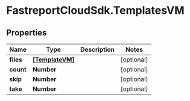 # FastreportCloudSdk.TemplatesVM

## Properties

Name | Type | Description | Notes
------------ | ------------- | ------------- | -------------
**files** | [**[TemplateVM]**](TemplateVM.md) |  | [optional] 
**count** | **Number** |  | [optional] 
**skip** | **Number** |  | [optional] 
**take** | **Number** |  | [optional] 


